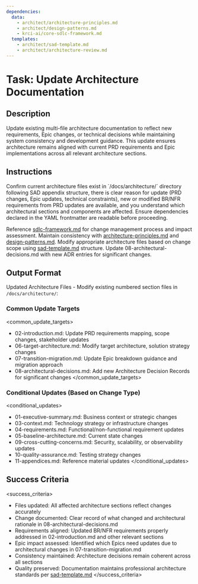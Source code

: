 ```yaml
---
dependencies:
  data:
    - architect/architecture-principles.md
    - architect/design-patterns.md
    - krci-ai/core-sdlc-framework.md
  templates:
    - architect/sad-template.md
    - architect/architecture-review.md
---
```


# Task: Update Architecture Documentation

## Description

Update existing multi-file architecture documentation to reflect new requirements, Epic changes, or technical decisions while maintaining system consistency and development guidance. This update ensures architecture remains aligned with current PRD requirements and Epic implementations across all relevant architecture sections.

## Instructions

<instructions>
Confirm current architecture files exist in `/docs/architecture/` directory following SAD appendix structure, there is clear reason for update (PRD changes, Epic updates, technical constraints), new or modified BR/NFR requirements from PRD updates are available, and you understand which architectural sections and components are affected. Ensure dependencies declared in the YAML frontmatter are readable before proceeding.

Reference [sdlc-framework.md](./.krci-ai/data/krci-ai/core-sdlc-framework.md) for change management process and impact assessment. Maintain consistency with [architecture-principles.md](./.krci-ai/data/architecture-principles.md) and [design-patterns.md](./.krci-ai/data/design-patterns.md). Modify appropriate architecture files based on change scope using [sad-template.md](./.krci-ai/templates/sad-template.md) structure. Update 08-architectural-decisions.md with new ADR entries for significant changes.
</instructions>

## Output Format

Updated Architecture Files - Modify existing numbered section files in `/docs/architecture/`:

### Common Update Targets

<common_update_targets>
- 02-introduction.md: Update PRD requirements mapping, scope changes, stakeholder updates
- 06-target-architecture.md: Modify target architecture, solution strategy changes
- 07-transition-migration.md: Update Epic breakdown guidance and migration approach
- 08-architectural-decisions.md: Add new Architecture Decision Records for significant changes
</common_update_targets>

### Conditional Updates (Based on Change Type)

<conditional_updates>
- 01-executive-summary.md: Business context or strategic changes
- 03-context.md: Technology strategy or infrastructure changes
- 04-requirements.md: Functional/non-functional requirement updates
- 05-baseline-architecture.md: Current state changes
- 09-cross-cutting-concerns.md: Security, scalability, or observability updates
- 10-quality-assurance.md: Testing strategy changes
- 11-appendices.md: Reference material updates
</conditional_updates>

## Success Criteria

<success_criteria>
- Files updated: All affected architecture sections reflect changes accurately
- Change documented: Clear record of what changed and architectural rationale in 08-architectural-decisions.md
- Requirements aligned: Updated BR/NFR requirements properly addressed in 02-introduction.md and other relevant sections
- Epic impact assessed: Identified which Epics need updates due to architectural changes in 07-transition-migration.md
- Consistency maintained: Architecture decisions remain coherent across all sections
- Quality preserved: Documentation maintains professional architecture standards per [sad-template.md](./.krci-ai/templates/sad-template.md)
</success_criteria>
